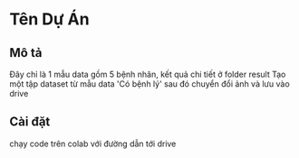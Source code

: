 # Tên Dự Án

## Mô tả
Đây chỉ là 1 mẫu data gồm 5 bệnh nhân, kết quả chi tiết ở folder result
Tạo một tập dataset từ mẫu data 'Có bệnh lý' sau đó chuyển đổi ảnh và lưu vào drive
## Cài đặt
chạy code trên colab với đường dẫn tới drive
